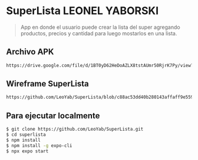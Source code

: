 # SuperLista LEONEL YABORSKI

> App en donde el usuario puede crear la lista del super agregando productos, precios y cantidad para luego mostarlos en una lista.

## Archivo APK
```bash
https://drive.google.com/file/d/1BT0yD62HeDoAZLX8tstAUmr50RjrK7Py/view?usp=share_link
```

## Wireframe SuperLista
```bash
https://github.com/LeoYab/SuperLista/blob/c88ac53dd40b280143affaff9e559f8ef589ebee/Wireframe%20SuperLista%20Leonel%20Yaborski.png
```
## Para ejecutar localmente

```bash
$ git clone https://github.com/LeoYab/SuperLista.git
$ cd superlista
$ npm install
$ npm install -g expo-cli
$ npx expo start
```

